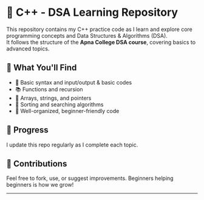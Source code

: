 # 🚀 C++ - DSA Learning Repository

This repository contains my C++ practice code as I learn and explore core programming concepts and Data Structures & Algorithms (DSA).  
It follows the structure of the **Apna College DSA course**, covering basics to advanced topics.

## 📌 What You'll Find

- 🔢 Basic syntax and input/output & basic codes
- 📚 Functions and recursion
- 🎯 Arrays, strings, and pointers
- 🧩 Sorting and searching algorithms
- 📁 Well-organized, beginner-friendly code

## 📅 Progress

I update this repo regularly as I complete each topic.

## 🤝 Contributions

Feel free to fork, use, or suggest improvements. Beginners helping beginners is how we grow!

---


